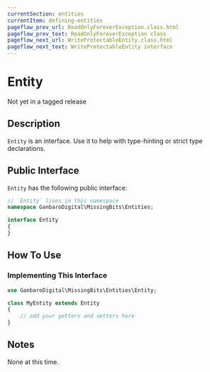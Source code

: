 ```yaml
---
currentSection: entities
currentItem: defining-entities
pageflow_prev_url: ReadOnlyForeverException.class.html
pageflow_prev_text: ReadOnlyForeverException class
pageflow_next_url: WriteProtectableEntity.class.html
pageflow_next_text: WriteProtectableEntity interface
---
```


# Entity

<div class="callout warning">
Not yet in a tagged release
</div>

## Description

`Entity` is an interface. Use it to help with type-hinting or strict type declarations.

## Public Interface

`Entity` has the following public interface:

```php
// `Entity` lives in this namespace
namespace GanbaroDigital\MissingBits\Entities;

interface Entity
{
}
```

## How To Use

### Implementing This Interface

```php
use GanbaroDigital\MissingBits\Entities\Entity;

class MyEntity extends Entity
{
    // add your getters and setters here
}
```

## Notes

None at this time.
